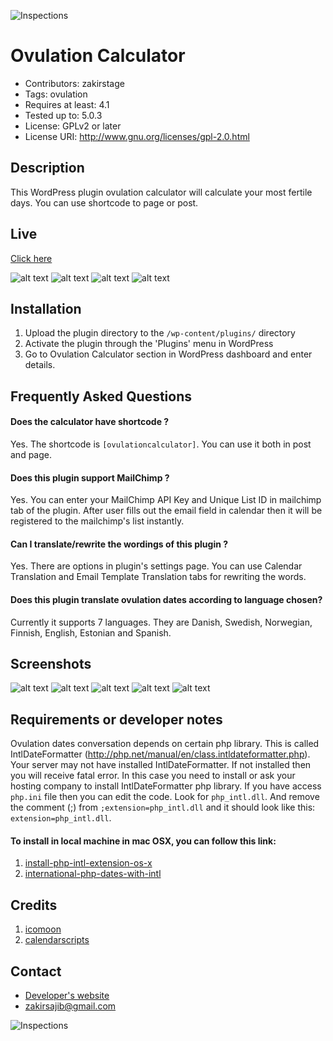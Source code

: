 ![Inspections](https://github.com/zakirsajib/ovulation-calculator-simple/workflows/Inspections/badge.svg)

# Ovulation Calculator
* Contributors: zakirstage
* Tags: ovulation
* Requires at least: 4.1
* Tested up to: 5.0.3
* License: GPLv2 or later
* License URI: http://www.gnu.org/licenses/gpl-2.0.html

## Description

This WordPress plugin ovulation calculator will calculate your most fertile days. You can use shortcode to page or post.

## Live
[Click here](https://babyplan.se/berakna-agglossning)

![alt text](https://github.com/zakirsajib/ovulation-calculator/blob/master/assets/screenshot-6.jpg)
![alt text](https://github.com/zakirsajib/ovulation-calculator/blob/master/assets/screenshot-7.jpg)
![alt text](https://github.com/zakirsajib/ovulation-calculator/blob/master/assets/screenshot-8.jpg)
![alt text](https://github.com/zakirsajib/ovulation-calculator/blob/master/assets/screenshot-9.jpg)



## Installation

1. Upload the plugin directory to the `/wp-content/plugins/` directory
2. Activate the plugin through the 'Plugins' menu in WordPress
3. Go to Ovulation Calculator section in WordPress dashboard and enter details.


## Frequently Asked Questions

#### Does the calculator have shortcode ?

Yes. The shortcode is `[ovulationcalculator]`. You can use it both in post and page.

#### Does this plugin support MailChimp ?

Yes. You can enter your MailChimp API Key and Unique List ID in mailchimp tab of the plugin. After user fills out the email field in calendar then it will be registered to the mailchimp's list instantly.

#### Can I translate/rewrite the wordings of this plugin ?

Yes. There are options in plugin's settings page. You can use Calendar Translation and Email Template Translation tabs for rewriting the words.

#### Does this plugin translate ovulation dates according to language chosen?

Currently it supports 7 languages. They are Danish, Swedish, Norwegian, Finnish, English, Estonian and Spanish.

## Screenshots
![alt text](https://github.com/zakirsajib/ovulation-calculator/blob/master/assets/screenshot-1.jpg)
![alt text](https://github.com/zakirsajib/ovulation-calculator/blob/master/assets/screenshot-2.jpg)
![alt text](https://github.com/zakirsajib/ovulation-calculator/blob/master/assets/screenshot-3.jpg)
![alt text](https://github.com/zakirsajib/ovulation-calculator/blob/master/assets/screenshot-4.jpg)
![alt text](https://github.com/zakirsajib/ovulation-calculator/blob/master/assets/screenshot-5.jpg)


## Requirements or developer notes

Ovulation dates conversation depends on certain php library. This is called IntlDateFormatter (http://php.net/manual/en/class.intldateformatter.php). Your server may not have installed IntlDateFormatter. If not installed then you will receive fatal error. In this case you need to install or ask your hosting company to install IntlDateFormatter php library. If you have access `php.ini` file then you can edit the code. Look for `php_intl.dll`. And remove the comment (;) from `;extension=php_intl.dll` and it should look like this: `extension=php_intl.dll`.

#### To install in local machine in mac OSX, you can follow this link:
1. [install-php-intl-extension-os-x](http://budiirawan.com/install-php-intl-extension-os-x)
2. [international-php-dates-with-intl](https://www.simonholywell.com/post/2015/07/international-php-dates-with-intl)


## Credits
1. [icomoon](https://icomoon.io)
2. [calendarscripts](http://calendarscripts.info/ovulation-predictor.html)

## Contact
* [Developer's website](https://zakirsajib.netlify.com)
* zakirsajib@gmail.com


![Inspections](https://github.com/zakirsajib/ovulation-calculator-simple/workflows/Inspections/badge.svg)